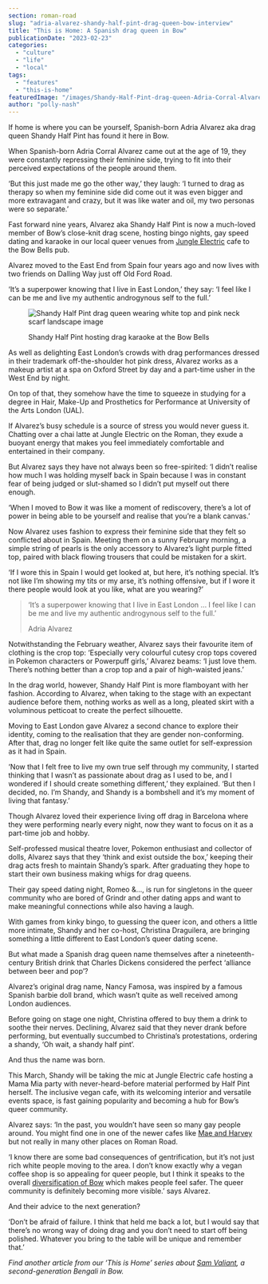 ```yaml
---
section: roman-road
slug: "adria-alvarez-shandy-half-pint-drag-queen-bow-interview"
title: "This is Home: A Spanish drag queen in Bow"
publicationDate: "2023-02-23"
categories: 
  - "culture"
  - "life"
  - "local"
tags: 
  - "features"
  - "this-is-home"
featuredImage: "/images/Shandy-Half-Pint-drag-queen-Adria-Corral-Alvarez.jpg"
author: "polly-nash"
---
```


If home is where you can be yourself, Spanish-born Adria Alvarez aka drag queen Shandy Half Pint has found it here in Bow.

When Spanish-born Adria Corral Alvarez came out at the age of 19, they were constantly repressing their feminine side, trying to fit into their perceived expectations of the people around them.

‘But this just made me go the other way,’ they laugh: ‘I turned to drag as therapy so when my feminine side did come out it was even bigger and more extravagant and crazy, but it was like water and oil, my two personas were so separate.’

Fast forward nine years, Alvarez aka Shandy Half Pint is now a much-loved member of Bow’s close-knit drag scene, hosting bingo nights, gay speed dating and karaoke in our local queer venues from [Jungle Electric](https://romanroadlondon.com/jungle-electric-safe-place-women/) cafe to the Bow Bells pub.

Alvarez moved to the East End from Spain four years ago and now lives with two friends on Dalling Way just off Old Ford Road. 

‘It’s a superpower knowing that I live in East London,’ they say: ‘I feel like I can be me and live my authentic androgynous self to the full.’

<figure>

![Shandy Half Pint drag queen wearing white top and pink neck scarf landscape image](/images/shandy-half-pint-drag-queen-landscape-1024x683.jpg)

<figcaption>

Shandy Half Pint hosting drag karaoke at the Bow Bells

</figcaption>

</figure>

As well as delighting East London’s crowds with drag performances dressed in their trademark off-the-shoulder hot pink dress, Alvarez works as a makeup artist at a spa on Oxford Street by day and a part-time usher in the West End by night. 

On top of that, they somehow have the time to squeeze in studying for a degree in Hair, Make-Up and Prosthetics for Performance at University of the Arts London (UAL). 

If Alvarez’s busy schedule is a source of stress you would never guess it. Chatting over a chai latte at Jungle Electric on the Roman, they exude a buoyant energy that makes you feel immediately comfortable and entertained in their company. 

But Alvarez says they have not always been so free-spirited: ‘I didn’t realise how much I was holding myself back in Spain because I was in constant fear of being judged or slut-shamed so I didn’t put myself out there enough. 

‘When I moved to Bow it was like a moment of rediscovery, there’s a lot of power in being able to be yourself and realise that you’re a blank canvas.’ 

Now Alvarez uses fashion to express their feminine side that they felt so conflicted about in Spain. Meeting them on a sunny February morning, a simple string of pearls is the only accessory to Alvarez’s light purple fitted top, paired with black flowing trousers that could be mistaken for a skirt. 

‘If I wore this in Spain I would get looked at, but here, it’s nothing special. It’s not like I’m showing my tits or my arse, it’s nothing offensive, but if I wore it there people would look at you like, what are you wearing?’ 

> ‘It’s a superpower knowing that I live in East London ... I feel like I can be me and live my authentic androgynous self to the full.’
> 
> Adria Alvarez

Notwithstanding the February weather, Alvarez says their favourite item of clothing is the crop top: ‘Especially very colourful cutesy crop tops covered in Pokemon characters or Powerpuff girls,’ Alvarez beams: ‘I just love them. There’s nothing better than a crop top and a pair of high-waisted jeans.’

In the drag world, however, Shandy Half Pint is more flamboyant with her fashion. According to Alvarez, when taking to the stage with an expectant audience before them, nothing works as well as a long, pleated skirt with a voluminous petticoat to create the perfect silhouette. 

Moving to East London gave Alvarez a second chance to explore their identity, coming to the realisation that they are gender non-conforming. After that, drag no longer felt like quite the same outlet for self-expression as it had in Spain. 

‘Now that I felt free to live my own true self through my community, I started thinking that I wasn’t as passionate about drag as I used to be, and I wondered if I should create something different,’ they explained. ‘But then I decided, no. I’m Shandy, and Shandy is a bombshell and it’s my moment of living that fantasy.’

Though Alvarez loved their experience living off drag in Barcelona where they were performing nearly every night, now they want to focus on it as a part-time job and hobby. 

Self-professed musical theatre lover, Pokemon enthusiast and collector of dolls, Alvarez says that they ‘think and exist outside the box,’ keeping their drag acts fresh to maintain Shandy’s spark. After graduating they hope to start their own business making whigs for drag queens. 

Their gay speed dating night, Romeo &..., is run for singletons in the queer community who are bored of Grindr and other dating apps and want to make meaningful connections while also having a laugh. 

With games from kinky bingo, to guessing the queer icon, and others a little more intimate, Shandy and her co-host, Christina Draguilera, are bringing something a little different to East London’s queer dating scene. 

But what made a Spanish drag queen name themselves after a nineteenth-century British drink that Charles Dickens considered the perfect ‘alliance between beer and pop’? 

Alvarez’s original drag name, Nancy Famosa, was inspired by a famous Spanish barbie doll brand, which wasn’t quite as well received among London audiences. 

Before going on stage one night, Christina offered to buy them a drink to soothe their nerves. Declining, Alvarez said that they never drank before performing, but eventually succumbed to Christina’s protestations, ordering a shandy, ‘Oh wait, a shandy half pint’. 

And thus the name was born. 

This March, Shandy will be taking the mic at Jungle Electric cafe hosting a Mama Mia party with never-heard-before material performed by Half Pint herself. The inclusive vegan cafe, with its welcoming interior and versatile events space, is fast gaining popularity and becoming a hub for Bow’s queer community. 

Alvarez says: ‘In the past, you wouldn’t have seen so many gay people around. You might find one in one of the newer cafes like [Mae and Harvey](https://romanroadlondon.com/mae-and-harvey-cafe/) but not really in many other places on Roman Road.

‘I know there are some bad consequences of gentrification, but it’s not just rich white people moving to the area. I don’t know exactly why a vegan coffee shop is so appealing for queer people, but I think it speaks to the overall [diversification of Bow](https://romanroadlondon.com/fifty-years-lgbt-tower-hamlets/) which makes people feel safer. The queer community is definitely becoming more visible.’ says Alvarez. 

And their advice to the next generation? 

‘Don’t be afraid of failure. I think that held me back a lot, but I would say that there’s no wrong way of doing drag and you don’t need to start off being polished. Whatever you bring to the table will be unique and remember that.’ 

_Find another article from our ‘This is Home’ series about_ [_Sam Valiant_](https://romanroadlondon.com/sam-valiant-second-generation-bengali-bow-interview/)_, a second-generation Bengali in Bow._ 


